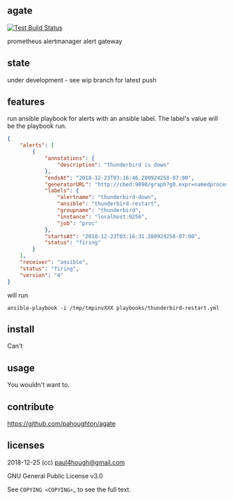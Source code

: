 ## agate

[![Test Build Status](https://travis-ci.org/pahoughton/agate.png)](https://travis-ci.org/pahoughton/agate)

prometheus alertmanager alert gateway

## state

under development - see wip branch for latest push

## features

run ansible playbook for alerts with an ansible label. The label's
value will be the playbook run.

```json
{
    "alerts": [
        {
            "annotations": {
                "description": "thunderbird is down"
            },
            "endsAt": "2018-12-23T03:16:46.280924258-07:00",
            "generatorURL": "http://cbed:9090/graph?g0.expr=namedprocess_namegroup_num_procs%7Bgroupname%3D%22thunderbird%22%2Cjob%3D%22proc%22%7D+%3D%3D+0&g0.tab=1",
            "labels": {
                "alertname": "thunderbird-down",
                "ansible": "thunderbird-restart",
                "groupname": "thunderbird",
                "instance": "localhost:9256",
                "job": "proc"
            },
            "startsAt": "2018-12-23T03:16:31.280924258-07:00",
            "status": "firing"
        }
    ],
    "receiver": "ansible",
    "status": "firing",
    "version": "4"
}
```

will run

```
ansible-playbook -i /tmp/tmpinvXXX playbooks/thunderbird-restart.yml
```

## install

Can't

## usage

You wouldn't want to.

## contribute

https://github.com/pahoughton/agate

## licenses

2018-12-25 (cc) <paul4hough@gmail.com>

GNU General Public License v3.0

See `COPYING <COPYING>`_ to see the full text.
